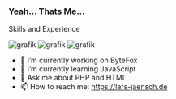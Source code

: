 ### Yeah... Thats Me...

Skills and Experience

![grafik](https://user-images.githubusercontent.com/53966702/201481679-730a0683-d428-405b-9df4-92df413d7939.png)
![grafik](https://user-images.githubusercontent.com/53966702/201481686-57ab5bea-8dab-43bb-8685-d0755a938b7e.png)
![grafik](https://user-images.githubusercontent.com/53966702/201481690-5adf826f-e60c-4c85-8803-faeb1a440b22.png)


- 🔭 I’m currently working on ByteFox
- 🌱 I’m currently learning JavaScript
- 💬 Ask me about PHP and HTML
- 📫 How to reach me: https://lars-jaensch.de
